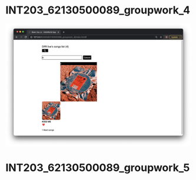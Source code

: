 # INT203_62130500089_groupwork_4
![image](https://github.com/fxxhhhhhhh/INT203_62130500089_groupwork_4/blob/main/62130500089_groupwork_4/preview.jpg)

# INT203_62130500089_groupwork_5
